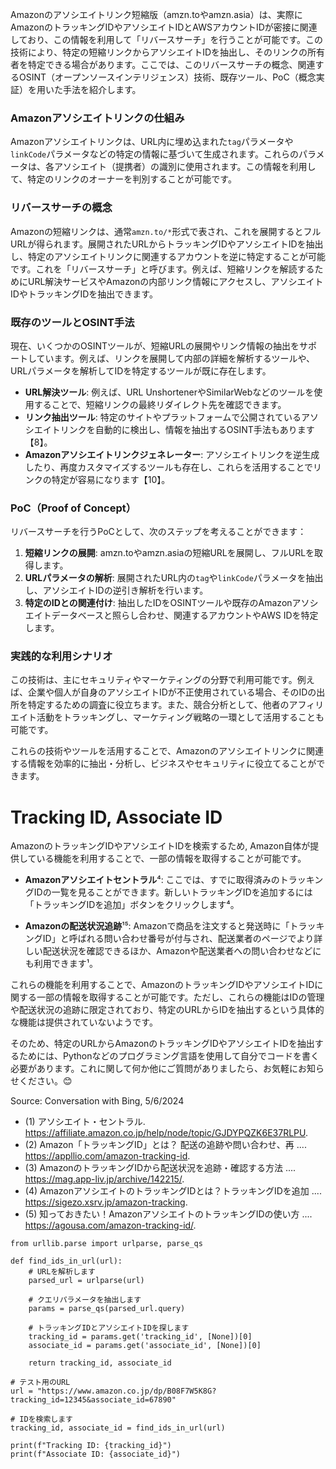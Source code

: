Amazonのアソシエイトリンク短縮版（amzn.toやamzn.asia）は、実際にAmazonのトラッキングIDやアソシエイトIDとAWSアカウントIDが密接に関連しており、この情報を利用して「リバースサーチ」を行うことが可能です。この技術により、特定の短縮リンクからアソシエイトIDを抽出し、そのリンクの所有者を特定できる場合があります。ここでは、このリバースサーチの概念、関連するOSINT（オープンソースインテリジェンス）技術、既存ツール、PoC（概念実証）を用いた手法を紹介します。

### Amazonアソシエイトリンクの仕組み
Amazonアソシエイトリンクは、URL内に埋め込まれた`tag`パラメータや`linkCode`パラメータなどの特定の情報に基づいて生成されます。これらのパラメータは、各アソシエイト（提携者）の識別に使用されます。この情報を利用して、特定のリンクのオーナーを判別することが可能です。

### リバースサーチの概念
Amazonの短縮リンクは、通常`amzn.to/*`形式で表され、これを展開するとフルURLが得られます。展開されたURLからトラッキングIDやアソシエイトIDを抽出し、特定のアソシエイトリンクに関連するアカウントを逆に特定することが可能です。これを「リバースサーチ」と呼びます。例えば、短縮リンクを解読するためにURL解決サービスやAmazonの内部リンク情報にアクセスし、アソシエイトIDやトラッキングIDを抽出できます。

### 既存のツールとOSINT手法
現在、いくつかのOSINTツールが、短縮URLの展開やリンク情報の抽出をサポートしています。例えば、リンクを展開して内部の詳細を解析するツールや、URLパラメータを解析してIDを特定するツールが既に存在します。
- **URL解決ツール**: 例えば、URL UnshortenerやSimilarWebなどのツールを使用することで、短縮リンクの最終リダイレクト先を確認できます。
- **リンク抽出ツール**: 特定のサイトやプラットフォームで公開されているアソシエイトリンクを自動的に検出し、情報を抽出するOSINT手法もあります【8】。
- **Amazonアソシエイトリンクジェネレーター**: アソシエイトリンクを逆生成したり、再度カスタマイズするツールも存在し、これらを活用することでリンクの特定が容易になります【10】。

### PoC（Proof of Concept）
リバースサーチを行うPoCとして、次のステップを考えることができます：
1. **短縮リンクの展開**: amzn.toやamzn.asiaの短縮URLを展開し、フルURLを取得します。
2. **URLパラメータの解析**: 展開されたURL内の`tag`や`linkCode`パラメータを抽出し、アソシエイトIDの逆引き解析を行います。
3. **特定のIDとの関連付け**: 抽出したIDをOSINTツールや既存のAmazonアソシエイトデータベースと照らし合わせ、関連するアカウントやAWS IDを特定します。

### 実践的な利用シナリオ
この技術は、主にセキュリティやマーケティングの分野で利用可能です。例えば、企業や個人が自身のアソシエイトIDが不正使用されている場合、そのIDの出所を特定するための調査に役立ちます。また、競合分析として、他者のアフィリエイト活動をトラッキングし、マーケティング戦略の一環として活用することも可能です。

これらの技術やツールを活用することで、Amazonのアソシエイトリンクに関連する情報を効率的に抽出・分析し、ビジネスやセキュリティに役立てることができます。



# Tracking ID, Associate ID

AmazonのトラッキングIDやアソシエイトIDを検索するため, Amazon自体が提供している機能を利用することで、一部の情報を取得することが可能です。

- **Amazonアソシエイトセントラル**⁴: ここでは、すでに取得済みのトラッキングIDの一覧を見ることができます。新しいトラッキングIDを追加するには「トラッキングIDを追加」ボタンをクリックします⁴。

- **Amazonの配送状況追跡**¹⁵: Amazonで商品を注文すると発送時に「トラッキングID」と呼ばれる問い合わせ番号が付与され、配送業者のページでより詳しい配送状況を確認できるほか、Amazonや配送業者への問い合わせなどにも利用できます¹。

これらの機能を利用することで、AmazonのトラッキングIDやアソシエイトIDに関する一部の情報を取得することが可能です。ただし、これらの機能はIDの管理や配送状況の追跡に限定されており、特定のURLからIDを抽出するという具体的な機能は提供されていないようです。

そのため、特定のURLからAmazonのトラッキングIDやアソシエイトIDを抽出するためには、Pythonなどのプログラミング言語を使用して自分でコードを書く必要があります。これに関して何か他にご質問がありましたら、お気軽にお知らせください。😊

Source: Conversation with Bing, 5/6/2024
- (1) アソシエイト・セントラル. https://affiliate.amazon.co.jp/help/node/topic/GJDYPQZK6E37RLPU.
- (2) Amazon「トラッキングID」とは？ 配送の追跡や問い合わせ、再 .... https://appllio.com/amazon-tracking-id.
- (3) AmazonのトラッキングIDから配送状況を追跡・確認する方法 .... https://mag.app-liv.jp/archive/142215/.
- (4) AmazonアソシエイトのトラッキングIDとは？トラッキングIDを追加 .... https://sigezo.xsrv.jp/amazon-tracking.
- (5) 知っておきたい！AmazonアソシエイトのトラッキングIDの使い方 .... https://agousa.com/amazon-tracking-id/.

```
from urllib.parse import urlparse, parse_qs

def find_ids_in_url(url):
    # URLを解析します
    parsed_url = urlparse(url)
    
    # クエリパラメータを抽出します
    params = parse_qs(parsed_url.query)
    
    # トラッキングIDとアソシエイトIDを探します
    tracking_id = params.get('tracking_id', [None])[0]
    associate_id = params.get('associate_id', [None])[0]
    
    return tracking_id, associate_id

# テスト用のURL
url = "https://www.amazon.co.jp/dp/B08F7W5K8G?tracking_id=12345&associate_id=67890"

# IDを検索します
tracking_id, associate_id = find_ids_in_url(url)

print(f"Tracking ID: {tracking_id}")
print(f"Associate ID: {associate_id}")
```